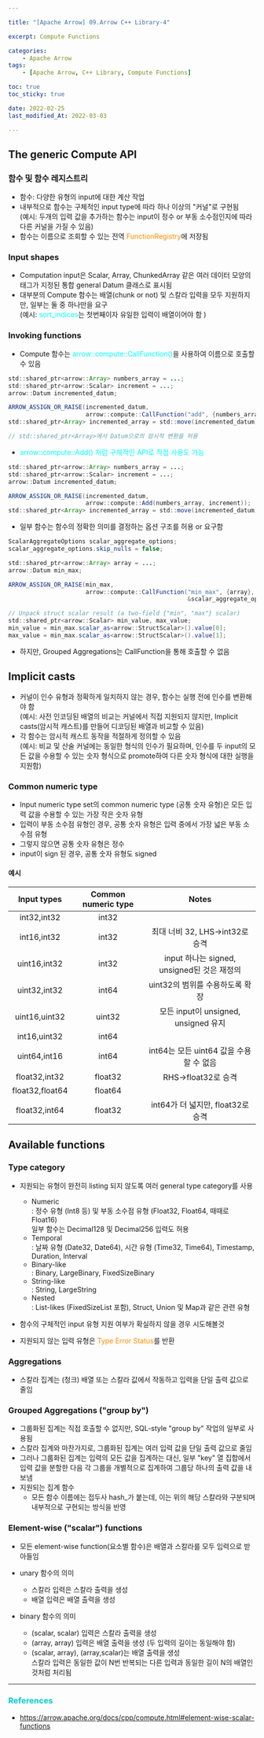 ```yaml
---

title: "[Apache Arrow] 09.Arrow C++ Library-4" 

excerpt: Compute Functions

categories: 
    - Apache Arrow
tags:
    - [Apache Arrow, C++ Library, Compute Functions]

toc: true
toc_sticky: true

date: 2022-02-25
last_modified_At: 2022-03-03

---
```


## The generic Compute API 

### 함수 및 함수 레지스트리 
- 함수: 다양한 유형의 input에 대한 계산 작업 
- 내부적으로 함수는 구체적인 input type에 따라 하나 이상의 "커널"로 구현됨         
  (예시: 두개의 입력 값을 추가하는 함수는 input이 정수 or 부동 소수점인지에 따라 다른 커널을 가질 수 있음)
- 함수는 이름으로 조회할 수 있는 전역 <span style="color:#FF8C00">FunctionRegistry</span>에 저장됨

### Input shapes 
- Computation input은 Scalar, Array, ChunkedArray 같은 여러 데이터 모양의 태그가 지정된 통합 general Datum 클래스로 표시됨 
- 대부분의 Compute 함수는 배열(chunk or not) 및 스칼라 입력을 모두 지원하지만, 일부는 둘 중 하나만을 요구    
  (예시: <span style="color:	#00FFFF">sort_indices</span>는 첫번째이자 유일한 입력이 배열이어야 함 ) 

### Invoking functions 
- Compute 함수는 <span style="color:	#00FFFF">arrow::compute::CallFunction()</span>을 사용하여 이름으로 호출할 수 있음 

```java
std::shared_ptr<arrow::Array> numbers_array = ...;
std::shared_ptr<arrow::Scalar> increment = ...;
arrow::Datum incremented_datum;

ARROW_ASSIGN_OR_RAISE(incremented_datum,
					  arrow::compute::CallFunction("add", {numbers_array, increment}));
std::shared_ptr<Array> incremented_array = std::move(incremented_datum).make_array();

// std::shared_ptr<Array>에서 Datum으로의 암시적 변환을 허용 
```

- <span style="color:	#00FFFF">arrow::compute::Add() 처럼 구체적인 API로 직접 사용도 가능 

```java
std::shared_ptr<arrow::Array> numbers_array = ...;
std::shared_ptr<arrow::Scalar> increment = ...;
arrow::Datum incremented_datum;

ARROW_ASSIGN_OR_RAISE(incremented_datum,
					  arrow::compute::Add(numbers_array, increment));
std::shared_ptr<Array> incremented_array = std::move(incremented_datum).make_array();
```

- 일부 함수는 함수의 정확한 의미를 결정하는 옵션 구조를 허용 or 요구함 

```java
ScalarAggregateOptions scalar_aggregate_options;
scalar_aggregate_options.skip_nulls = false;

std::shared_ptr<arrow::Array> array = ...;
arrow::Datum min_max;

ARROW_ASSIGN_OR_RAISE(min_max,
					  arrow::compute::CallFunction("min_max", {array},
												   &scalar_aggregate_options));

// Unpack struct scalar result (a two-field {"min", "max"} scalar)
std::shared_ptr<arrow::Scalar> min_value, max_value;
min_value = min_max.scalar_as<arrow::StructScalar>().value[0];
max_value = min_max.scalar_as<arrow::StructScalar>().value[1];
```

- 하지만, Grouped Aggregations는 CallFunction을 통해 호출할 수 없음



## Implicit casts 
- 커널이 인수 유형과 정확하게 일치하지 않는 경우, 함수는 실행 전에 인수를 변환해야 함       
  (예시: 사전 인코딩된 배열의 비교는 커널에서 직접 지원되지 않지만, Implicit casts(암시적 캐스트)를 만들어 디코딩된 배열과 비교할 수 있음)
- 각 함수는 암시적 캐스트 동작을 적절하게 정의할 수 있음           
  (예시: 비교 및 산술 커널에는 동일한 형식의 인수가 필요하며, 인수를 두 input의 모든 값을 수용할 수 있는 숫자 형식으로 promote하여 다른 숫자 형식에 대한 실행을 지원함)

### Common numeric type 
- Input numeric type set의 common numeric type (공통 숫자 유형)은 모든 입력 값을 수용할 수 있는 가장 작은 숫자 유형 
- 입력이 부동 소수점 유형인 경우, 공통 숫자 유형은 입력 중에서 가장 넓은 부동 소수점 유형 
- 그렇지 않으면 공통 숫자 유형은 정수
- input이 sign 된 경우, 공통 숫자 유형도 signed

#### 예시 
|Input types|Common numeric type|Notes|
|:---:|:---:|:---:|
|int32,int32|int32||
|int16,int32|int32|최대 너비 32, LHS->int32로 승격| 
|uint16,int32|int32|input 하나는 signed, unsigned된 것은 재정의|
|uint32,int32|int64|uint32의 범위를 수용하도록 확장| 
|uint16,uint32|uint32|모든 input이 unsigned, unsigned 유지|
|int16,uint32|int64||
|uint64,int16|int64|int64는 모든 uint64 값을 수용할 수 없음|
|float32,int32|float32|RHS->float32로 승격|
|float32,float64|float64||
|float32,int64|float32|int64가 더 넓지만, float32로 승격| 



## Available functions 

### Type category 
- 지원되는 유형이 완전히 listing 되지 않도록 여러 general type category를 사용 
  + Numeric         
  : 정수 유형 (Int8 등) 및 부동 소수점 유형 (Float32, Float64, 때때로 Float16)        
    일부 함수는 Decimal128 및 Decimal256 입력도 허용 
  + Temporal         
  : 날짜 유형 (Date32, Date64), 시간 유형 (Time32, Time64), Timestamp, Duration, Interval 
  + Binary-like            
  : Binary, LargeBinary, FixedSizeBinary 
  + String-like        
  : String, LargeString 
  + Nested        
  : List-likes (FixedSizeList 포함), Struct, Union 및 Map과 같은 관련 유형 

- 함수의 구체적인 input 유형 지원 여부가 확실하지 않을 경우 시도해볼것 
- 지원되지 않는 입력 유형은 <span style="color:#FF8C00">Type Error Status</span>를 반환 

### Aggregations 
- 스칼라 집계는 (청크) 배열 또는 스칼라 값에서 작동하고 입력을 단일 출력 값으로 줄임 

### Grouped Aggregations ("group by")
- 그룹화된 집계는 직접 호출할 수 없지만, SQL-style "group by" 작업의 일부로 사용됨 
- 스칼라 집계와 마찬가지로, 그룹화된 집계는 여러 입력 값을 단일 출력 값으로 줄임 
- 그러나 그룹화된 집계는 입력의 모든 값을 집계하는 대신, 일부 "key" 열 집합에서 입력 값을 분할한 다음 각 그룹을 개별적으로 집계하여 그룹당 하나의 출력 값을 내보냄 
- 지원되는 집계 함수
  + 모든 함수 이름에는 접두사 hash_가 붙는데, 이는 위의 해당 스칼라와 구분되며 내부적으로 구현되는 방식을 반영

### Element-wise ("scalar") functions 
- 모든 element-wise function(요소별 함수)은 배열과 스칼라를 모두 입력으로 받아들임 
- unary 함수의 의미 
  + 스칼라 입력은 스칼라 출력을 생성 
  + 배열 입력은 배열 출력을 생성 

- binary 함수의 의미 
  + (scalar, scalar) 입력은 스칼라 출력을 생성 
  + (array, array) 입력은 배열 출력을 생성 (두 입력의 길이는 동일해야 함)
  + (scalar, array), (array,scalar)는 배열 출력을 생성        
    스칼라 입력은 동일한 값이 N번 반복되는 다른 입력과 동일한 길이 N의 배열인 것처럼 처리됨 

***

### <span style="color:#00CCCC">References</span>
- <https://arrow.apache.org/docs/cpp/compute.html#element-wise-scalar-functions>